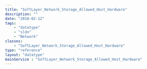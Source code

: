 ```yaml
---
title: "SoftLayer_Network_Storage_Allowed_Host_Hardware"
description: ""
date: "2018-02-12"
tags:
    - "datatype"
    - "sldn"
    - "Network"
classes:
    - "SoftLayer_Network_Storage_Allowed_Host_Hardware"
type: "reference"
layout: "datatype"
mainService : "SoftLayer_Network_Storage_Allowed_Host_Hardware"
---
```

